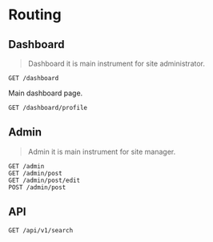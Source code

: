 # Routing

## Dashboard

>Dashboard it is main instrument for site administrator.

    GET /dashboard

Main dashboard page.

    GET /dashboard/profile

## Admin

>Admin it is main instrument for site manager.

    GET /admin
    GET /admin/post
    GET /admin/post/edit
    POST /admin/post

## API

    GET /api/v1/search
